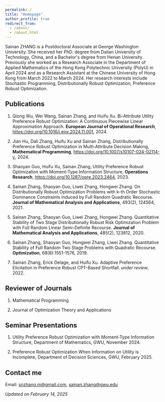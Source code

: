 ```yaml
---
permalink: /
title: "Homepage"
author_profile: true
redirect_from: 
  - /about/
  - /about.html
---
```


Sainan ZHANG is a Postdoctoral Associate at George Washington University. She received her PhD. degree from Dalian University of Technology, China, and a Bachelor's degree from Henan University. Previously she worked as a Research Associate in the Department of Applied Mathematics of the Hong Kong Polytechnic University (PolyU) in April 2024 and as a Research Assistant at the Chinese University of Hong Kong from March 2022 to March 2024. Her research interests include Stochastic Programming, Distributionally Robust Optimization, Preference Robust Optimization.

Publications
------
1. Qiong Wu, Wei Wang, Sainan Zhang, and Huifu Xu. Bi-Attribute Utility Preference Robust Optimization: A Continuous Piecewise Linear Approximation Approach. __European Journal of Operational Research__, https://doi.org/10.1016/j.ejor.2024.11.001, 2024.

2. Jian Hu, Dali Zhang, Huifu Xu and Sainan Zhang,  Distributionally Preference Robust Optimization in Multi-Attribute Decision Making, __Mathematical Programming__, https://doi.org/10.1007/s10107-024-02114-y, 2024.

3. Shaoyan Guo, Huifu Xu, Sainan Zhang, Utility Preference Robust Optimization with Moment-Type Information Structure, __Operations Research__, https://doi.org/10.1287/opre.2023.2464, 2023.

4. Sainan Zhang, Shaoyan Guo, Liwei Zhang, Hongwei Zhang. On Distributionally Robust Optimization Problems with k-th Order Stochastic Dominance Constraints Induced by Full Random Quadratic Recourse. __Journal of Mathematical Analysis and Applications__, 493(2), 124564, 2021.

5. Sainan Zhang, Shaoyan Guo, Liwei Zhang, Hongwei Zhang. Quantitative Stability of Two Stage Distributionally Robust Risk Optimization Problem with Full Random Linear Semi-Definite Recourse. __Journal of Mathematical Analysis and Applications__, 485(2), 123812, 2020.

6. Sainan Zhang, Shaoyan Guo, Hongwei Zhang, Liwei Zhang. Quantitative Stability of Full Random Two Stage Problems with Quadratic Recourse. __Optimization__, 68(8):1551-1576, 2019.

7. Sainan Zhang, Erick Delage, and Huifu Xu. Adaptive Preference Elicitation in Preference Robust
CPT-Based Shortfall. _under review_, 2022.

Reviewer of Journals
-------
1. Mathematical Programming

2. Journal of Optimization Theory and Applications

Seminar Presentations
-------
1. Utility Preference Robust Optimization with Moment-Type Information Structure, Department of Mathematics, GWU, November 2024.

2. Preference Robust Optimization When Information on Utility is Incomplete, Department of Decision Sciences, GWU, February 2025.


Contact me
------
Email: snzhang.m@gmail.com, sainan.zhang@gwu.edu

_Updated on February 14, 2025_
